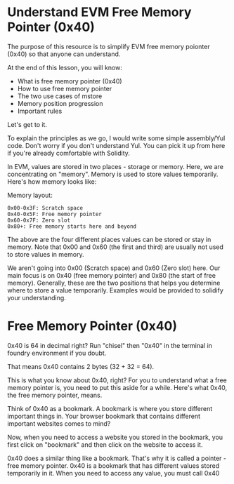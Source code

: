 # Understand EVM Free Memory Pointer (0x40)

The purpose of this resource is to simplify EVM free memory poionter (0x40) so that anyone can understand.

At the end of this lesson, you will know:
- What is free memory pointer (0x40)
- How to use free memory pointer
- The two use cases of mstore
- Memory position progression
- Important rules

Let's get to it.

To explain the principles as we go, I would write some simple assembly/Yul code. Don't worry if you don't understand Yul. You can pick it up from here if you're already comfortable with Solidity.

In EVM, values are stored in two places - storage or memory. Here, we are concentrating on "memory". Memory is used to store values temporarily. Here's how memory looks like:

Memory layout:

```
0x00-0x3F: Scratch space
0x40-0x5F: Free memory pointer
0x60-0x7F: Zero slot
0x80+: Free memory starts here and beyond
```

The above are the four different places values can be stored or stay in memory. Note that 0x00 and 0x60 (the first and third) are usually not used to store values in memory.

We aren't going into 0x00 (Scratch space) and 0x60 (Zero slot) here. Our main focus is on 0x40 (free memory pointer) and 0x80 (the start of free memory). Generally, these are the two positions that helps you determine where to store a value temporarily. Examples would be provided to solidify your understanding.

# Free Memory Pointer (0x40)
0x40 is 64 in decimal right? Run "chisel" then "0x40" in the terminal in foundry environment if you doubt.

That means 0x40 contains 2 bytes (32 + 32 = 64).

This is what you know about 0x40, right? For you to understand what a free memory pointer is, you need to put this aside for a while. Here's what 0x40, the free memory pointer, means.

Think of 0x40 as a bookmark. A bookmark is where you store different important things in.  Your browser bookmark that contains different important websites comes to mind?  

Now, when you need to access a website you stored in the bookmark, you first click on "bookmark" and then click on the website to access it. 

0x40 does a similar thing like a bookmark. That's why it is called a pointer - free memory pointer. 0x40 is a bookmark that has different values stored temporarily in it. When you need to access any value, you must call 0x40 













